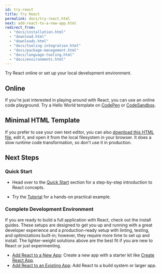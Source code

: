 ```yaml
---
id: try-react
title: Try React
permalink: docs/try-react.html
next: add-react-to-a-new-app.html
redirect_from:
  - "docs/installation.html"
  - "download.html"
  - "downloads.html"
  - "docs/tooling-integration.html"
  - "docs/package-management.html"
  - "docs/language-tooling.html"
  - "docs/environments.html"
---
```


Try React online or set up your local development environment.

## Online

If you're just interested in playing around with React, you can use an online code playground. Try a Hello World template on [CodePen](codepen://hello-world) or [CodeSandbox](https://codesandbox.io/s).

## Minimal HTML Template

If you prefer to use your own text editor, you can also [download this HTML file](https://raw.githubusercontent.com/reactjs/reactjs.org/master/static/html/single-file-example.html), edit it, and open it from the local filesystem in your browser. It does a slow runtime code transformation, so don't use it in production.

## Next Steps

### Quick Start

- Head over to the [Quick Start](/docs/hello-world.html) section for a step-by-step introduction to React concepts.

- Try the [Tutorial](/tutorial/tutorial.html) for a hands-on practical example.

### Complete Development Environment

If you are ready to build a full application with React, check out the install guides. These setups are designed to get you up and running with a great developer experience and a production-ready setup with linting, testing, and optimizations built-in; however, they require more time to set up and install. The lighter-weight solutions above are the best fit if you are new to React or just experimenting.

- [Add React to a New App](/docs/add-react-to-a-new-app.html): Create a new app with a starter kit like [Create React App](http://github.com/facebookincubator/create-react-app).
- [Add React to an Existing App](/docs/add-react-to-a-new-app.html): Add React to a build system or larger app.
